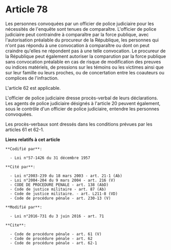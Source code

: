 # Article 78

Les personnes convoquées par un officier de police judiciaire pour les nécessités de l'enquête sont tenues de comparaître.
L'officier de police judiciaire peut contraindre à comparaître par la force publique, avec l'autorisation préalable du
procureur de la République, les personnes qui n'ont pas répondu à une convocation à comparaître ou dont on peut craindre
qu'elles ne répondent pas à une telle convocation. Le procureur de la République peut également autoriser la comparution par
la force publique sans convocation préalable en cas de risque de modification des preuves ou indices matériels, de pressions
sur les témoins ou les victimes ainsi que sur leur famille ou leurs proches, ou de concertation entre les coauteurs ou
complices de l'infraction. 

L'article 62 est applicable. 

L'officier de police judiciaire dresse procès-verbal de leurs déclarations. Les agents de police judiciaire désignés à
l'article 20 peuvent également, sous le contrôle d'un officier de police judiciaire, entendre les personnes convoquées. 

Les procès-verbaux sont dressés dans les conditions prévues par les articles 61 et 62-1.

**Liens relatifs à cet article**

	**Codifié par**:

	  - Loi n°57-1426 du 31 décembre 1957

	**Cité par**:

	  - Loi n°2003-239 du 18 mars 2003 - art. 21-1 (Ab)
	  - Loi n°2004-204 du 9 mars 2004 - art. 216 (V)
	  - CODE DE PROCEDURE PENALE - art. 138 (AbD)
	  - Code de justice militaire - art. 87 (Ab)
	  - Code de justice militaire. - art. L211-8 (VD)
	  - Code de procédure pénale - art. 230-13 (V)

	**Modifié par**:

	  - Loi n°2016-731 du 3 juin 2016 - art. 71

	**Cite**:

	  - Code de procédure pénale - art. 61 (V)
	  - Code de procédure pénale - art. 62
	  - Code de procédure pénale - art. 62-1
